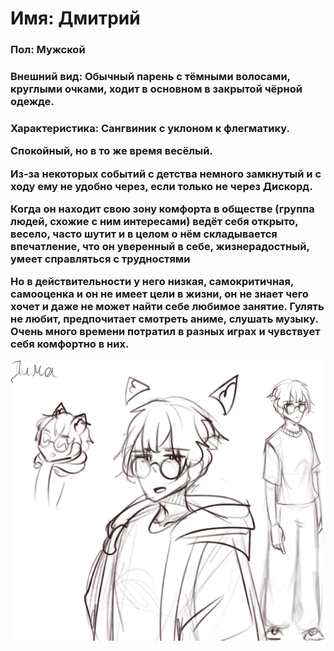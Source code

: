 <h1><b>Имя</b>: Дмитрий</h1>

<h3><b>Пол</b>:  Мужской</h3>

<h3><b>Внешний вид</b>: Обычный парень с тёмными волосами, круглыми очками, ходит в основном в закрытой чёрной одежде.</h3>



<h3><b>Характеристика:</b>
Сангвиник с уклоном к флегматику.

Спокойный, но в то же время весёлый.

Из-за некоторых событий c детства немного замкнутый и с ходу ему не удобно через, если только не через Дискорд. 

Когда он находит свою зону комфорта в обществе (группа людей, схожие с ним интересами) ведёт себя открыто, весело, часто шутит и в целом о нём складывается впечатление, что он уверенный в себе, жизнерадостный, умеет справляться с трудностями

Но в действительности у него низкая, самокритичная, самооценка и он не имеет цели в жизни, он не знает чего хочет и даже не может найти себе любимое занятие. Гулять не любит, предпочитает смотреть аниме, слушать музыку. Очень много времени потратил в разных играх и чувствует себя комфортно в них.</h3> 


<img src="img/dima.png"></img>
